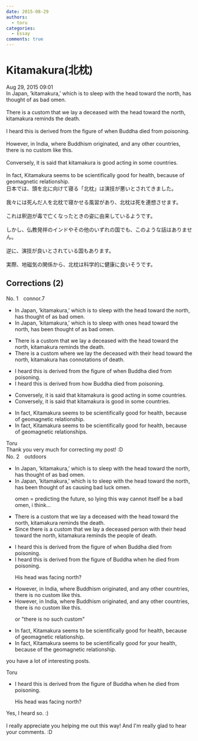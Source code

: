 ```yaml
---
date: 2015-08-29
authors:
  - toru
categories:
  - Essay
comments: true
---
```


# Kitamakura(北枕)
<div class="date">Aug 29, 2015 09:01</div>
<div id="post"><div id="body_show_ori">
In Japan, ’kitamakura,’ which is to sleep with the head toward the north, has thought of as bad omen.<br/><br/>There is a custom that we lay a deceased with the head toward the north, kitamakura reminds the death.<br/><br/>I heard this is derived from the figure of when Buddha died from poisoning.<br/><br/>However, in India, where Buddhism originated, and any other countries, there is no custom like this.<br/><br/>Conversely, it is said that kitamakura is good acting in some countries.<br/><br/>In fact, Kitamakura seems to be scientifically good for health, because of geomagnetic relationship.
</div></div>

<!-- more -->

<div id="post_ja"><div id="body_show_mo">
日本では、頭を北に向けて寝る「北枕」は演技が悪いとされてきました。<br/><br/>我々には死んだ人を北枕で寝かせる風習があり、北枕は死を連想させます。<br/><br/>これは釈迦が毒で亡くなったときの姿に由来しているようです。<br/><br/>しかし、仏教発祥のインドやその他のいずれの国でも、このような話はありません。<br/><br/>逆に、演技が良いとされている国もあります。<br/><br/>実際、地磁気の関係から、北枕は科学的に健康に良いそうです。<br/>
</div></div>

## Corrections (2)
<div id="block"><div class="first_name"> No. 1　<span class="just_name">connor.7</span></div><div id="block2">
<ul class="correction_field">
<li class="incorrect">In Japan, ’kitamakura,’ which is to sleep with the head toward the north, has thought of as bad omen.</li>
<li class="corrected correct">
In Japan, ’kitamakura,’ which is to sleep with <span class="f_blue">ones </span>head toward the north, has <span class="f_blue">been</span> thought of as bad omen.
</li>
</ul>
<ul class="correction_field">
<li class="incorrect">There is a custom that we lay a deceased with the head toward the north, kitamakura reminds the death.</li>
<li class="corrected correct">
There is a custom <span class="f_blue">where</span> we lay <span class="f_blue">the</span> deceased with the<span class="f_blue">ir</span> head toward the north, kitamakura <span class="f_blue">has connotations</span> <span class="f_blue">of</span> death.
</li>
</ul>
<ul class="correction_field">
<li class="incorrect">I heard this is derived from the figure of when Buddha died from poisoning.</li>
<li class="corrected correct">
I heard this is derived from how Buddha died from poisoning.
</li>
</ul>
<ul class="correction_field">
<li class="incorrect">Conversely, it is said that kitamakura is good acting in some countries.</li>
<li class="corrected correct">
Conversely, it is said that kitamakura is good in some countries.
</li>
</ul>
<ul class="correction_field">
<li class="incorrect">In fact, Kitamakura seems to be scientifically good for health, because of geomagnetic relationship.</li>
<li class="corrected correct">
In fact, Kitamakura seems to be scientifically good for health, because of geomagnetic relationship<span class="f_red">s</span>.
</li>
</ul>
</div><div class="name"><span class="just_name">Toru</span><br>
Thank you very much for correcting my post! :D
</div>
</div>
<div id="block"><div class="first_name"> No. 2　<span class="just_name">outdoors</span></div><div id="block2">
<ul class="correction_field">
<li class="incorrect">In Japan, ’kitamakura,’ which is to sleep with the head toward the north, has thought of as bad omen.</li>
<li class="corrected correct">
In Japan, ’kitamakura,’ which is to sleep with the head toward the north, has <span class="f_blue">been </span>thought of as <span class="f_blue">causing </span>bad <span class="f_blue">luck</span> <span class="sline">omen</span>.
<p class="correction_comment">omen = predicting the future, so lying this way cannot itself be a bad omen, i think...</p>
</li>
</ul>
<ul class="correction_field">
<li class="incorrect">There is a custom that we lay a deceased with the head toward the north, kitamakura reminds the death.</li>
<li class="corrected correct">
<span class="f_blue">Since t</span>here is a custom that we lay a deceased <span class="f_blue">person </span>with the<span class="f_blue">ir</span> head toward the north, kitamakura reminds <span class="sline">the</span> <span class="f_blue">people of </span>death.
</li>
</ul>
<ul class="correction_field">
<li class="incorrect">I heard this is derived from the figure of when Buddha died from poisoning.</li>
<li class="corrected correct">
I heard this is derived from the figure of Buddha when <span class="f_blue">he </span>died from poisoning.
<p class="correction_comment">His head was facing north?</p>
</li>
</ul>
<ul class="correction_field">
<li class="incorrect">However, in India, where Buddhism originated, and any other countries, there is no custom like this.</li>
<li class="corrected correct">
However, in India, where Buddhism originated, and any other countries, there is no custom like this.
<p class="correction_comment">or "there is no such custom"</p>
</li>
</ul>
<ul class="correction_field">
<li class="incorrect">In fact, Kitamakura seems to be scientifically good for health, because of geomagnetic relationship.</li>
<li class="corrected correct">
In fact, Kitamakura seems to be scientifically good for <span class="f_blue">your </span>health, because of <span class="f_blue">the </span>geomagnetic relationship.
</li>
</ul>
<p class="comment_small">
 you have a lot of interesting posts.
</p>

</div><div class="name"><span class="just_name">Toru</span><br><div class="quote_field"><ul class="correction_field">
<li class="corrected correct">
I heard this is derived from the figure of Buddha when <span class="f_blue">he </span>died from poisoning.
<p class="correction_comment">
His head was facing north?
</p>
</li>
</ul></div>
Yes, I heard so. :)<br/><br/>I really appreciate you helping me out this way!  And I'm really glad to hear your comments. :D
</div>
</div>
